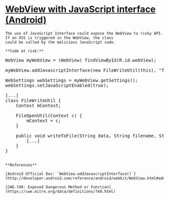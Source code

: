 # [WebView with JavaScript interface (Android)](http://find-sec-bugs.github.io/bugs.htm#ANDROID_WEB_VIEW_JAVASCRIPT_INTERFACE)

    The use of JavaScript Interface could expose the WebView to risky API. If an XSS is triggered in the WebView, the class
    could be called by the malicious JavaScript code.

    **Code at risk:**  

<pre>
WebView myWebView = (WebView) findViewById(R.id.webView);

myWebView.addJavascriptInterface(new FileWriteUtil(this), "fileWriteUtil");

WebSettings webSettings = myWebView.getSettings();
webSettings.setJavaScriptEnabled(true);

[...]
class FileWriteUtil {
    Context mContext;

    FileOpenUtil(Context c) {
        mContext = c;
    }

    public void writeToFile(String data, String filename, String tag) {
        [...]
    }
}
    </pre>

    **References**  

    [Android Official Doc: `WebView.addJavascriptInterface()`](http://developer.android.com/reference/android/webkit/WebView.html#addJavascriptInterface%28java.lang.Object,%20java.lang.String%29)  

    [CWE-749: Exposed Dangerous Method or Function](https://cwe.mitre.org/data/definitions/749.html)